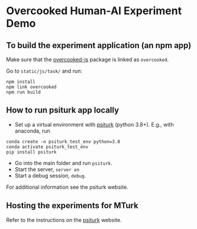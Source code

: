 # Overcooked Human-AI Experiment Demo

## To build the experiment application (an npm app)
Make sure that the [overcooked-js](https://github.com/markkho/overcooked-js) package is linked as `overcooked`.

Go to `static/js/task/` and run:

```
npm install
npm link overcooked
npm run build
```

## How to run psiturk app locally
- Set up a virtual environment with [psiturk](https://psiturk.org/)
(python 3.8+). E.g., with anaconda, run
```
conda create -n psiturk_test_env python=3.8
conda activate psiturk_test_env
pip install psiturk
```
- Go into the main folder and run `psiturk`.
- Start the server, `server on`
- Start a debug session, `debug`.

For additional information see the psiturk website.

## Hosting the experiments for MTurk

Refer to the instructions on the [psiturk](https://psiturk.readthedocs.io/) website.

